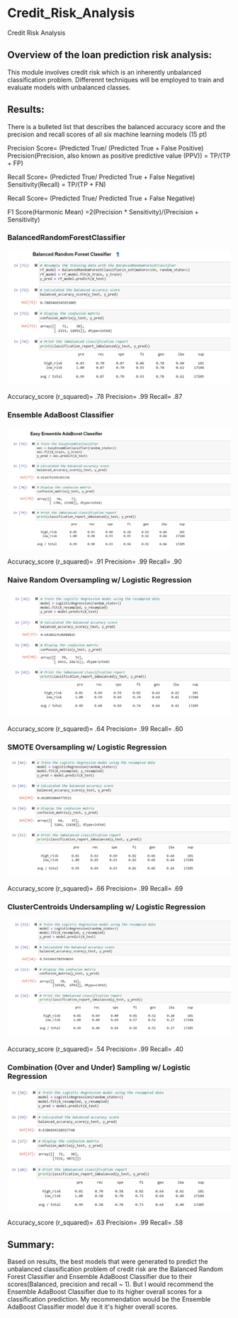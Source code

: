 # Credit_Risk_Analysis
Credit Risk Analysis

## Overview of the loan prediction risk analysis:

 This module involves credit risk which is an inherently unbalanced classification problem. Differennt techniques will be employed to train and evaluate models with unbalanced classes.

## Results:

There is a bulleted list that describes the balanced accuracy score and the precision and recall scores of all six machine learning models (15 pt)

Precision Score= (Predicted True/ (Predicted True + False Positive)
Precision(Precision, also known as positive predictive value (PPV)) = TP/(TP + FP)

Recall Score= (Predicted True/ Predicted True + False Negative)
Sensitivity(Recall) = TP/(TP + FN)

Recall Score= (Predicted True/ Predicted True + False Negative)

F1 Score(Harmonic Mean) =2(Precision * Sensitivity)/(Precision + Sensitivity)

### BalancedRandomForestClassifier

![Balanced_Random_Forest_Classifier](Images/Balanced_Random_Forest_Classifier.PNG)
 
Accuracy_score (r_squared)= .78
Precision= .99
Recall= .87

### Ensemble AdaBoost Classifier

![Easy_Ensemble_AdaBoost_Classifier](Images/Easy_Ensemble_AdaBoost_Classifier.PNG)

Accuracy_score (r_squared)= .91
Precision= .99
Recall= .90

### Naive Random Oversampling w/ Logistic Regression

![Naive_Random_Oversampling](Images/Naive_Random_Oversampling.PNG)

Accuracy_score (r_squared)= .64
Precision= .99
Recall= .60

### SMOTE Oversampling w/ Logistic Regression

![SMOTE_Oversampling](Images/SMOTE_Oversampling.PNG)

Accuracy_score (r_squared)= .66
Precision= .99
Recall= .69

### ClusterCentroids Undersampling w/ Logistic Regression

![Undersampling](Images/Undersampling.PNG)

Accuracy_score (r_squared)= .54
Precision= .99
Recall= .40

### Combination (Over and Under) Sampling w/ Logistic Regression

![Combination_(Over_and_Under)_Sampling](Images/Combination_(Over_and_Under)_Sampling.PNG)

Accuracy_score (r_squared)= .63
Precision= .99
Recall= .58



## Summary:

  Based on results, the best models that were generated to predict the unbalanced classification problem of credit risk are the Balanced Random Forest Classifier and Ensemble AdaBoost Classifier due to their scores(Balanced, precision and recall ~ 1). But I would recommend the Ensemble AdaBoost Classifier due to its higher overall scores for a classification prediction.
  My recommendation would be the Ensemble AdaBoost Classifier model due it it's higher overall scores.
  
  
